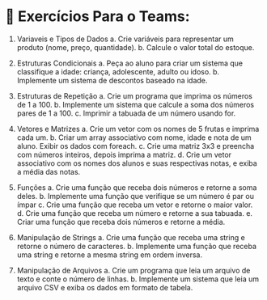 # 📝 Exercícios Para o Teams:

1. Variaveis e Tipos de Dados
a. Crie variáveis para representar um produto (nome, preço, quantidade).
b. Calcule o valor total do estoque.

2. Estruturas Condicionais
a. Peça ao aluno para criar um sistema que classifique a idade: criança, adolescente, adulto ou idoso.
b. Implemente um sistema de descontos baseado na idade.

3. Estruturas de Repetição
a. Crie um programa que imprima os números de 1 a 100.
b. Implemente um sistema que calcule a soma dos números pares de 1 a 100.
c. Imprimir a tabuada de um número usando for.

4. Vetores e Matrizes
a. Crie um vetor com os nomes de 5 frutas e imprima cada um.
b. Criar um array associativo com nome, idade e nota de um aluno. Exibir os dados com foreach.
c. Crie uma matriz 3x3 e preencha com números inteiros, depois imprima a matriz.
d. Crie um vetor associativo com os nomes dos alunos e suas respectivas notas, e exiba a média das notas.

5. Funções
a. Crie uma função que receba dois números e retorne a soma deles.
b. Implemente uma função que verifique se um número é par ou ímpar
c. Crie uma função que receba um vetor e retorne o maior valor.
d. Crie uma função que receba um número e retorne a sua tabuada.
e. Criar uma função que receba dois números e retorne a média.

6. Manipulação de Strings
a. Crie uma função que receba uma string e retorne o número de caracteres.
b. Implemente uma função que receba uma string e retorne a mesma string em
    ordem inversa.

7. Manipulação de Arquivos
a. Crie um programa que leia um arquivo de texto e conte o número de linhas.
b. Implemente um sistema que leia um arquivo CSV e exiba os dados em formato
    de tabela.


